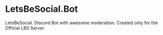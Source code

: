 # LetsBeSocial.Bot
LetsBeSocial. Discord Bot with awesome moderation.
Created only for the Official LBS Server.
